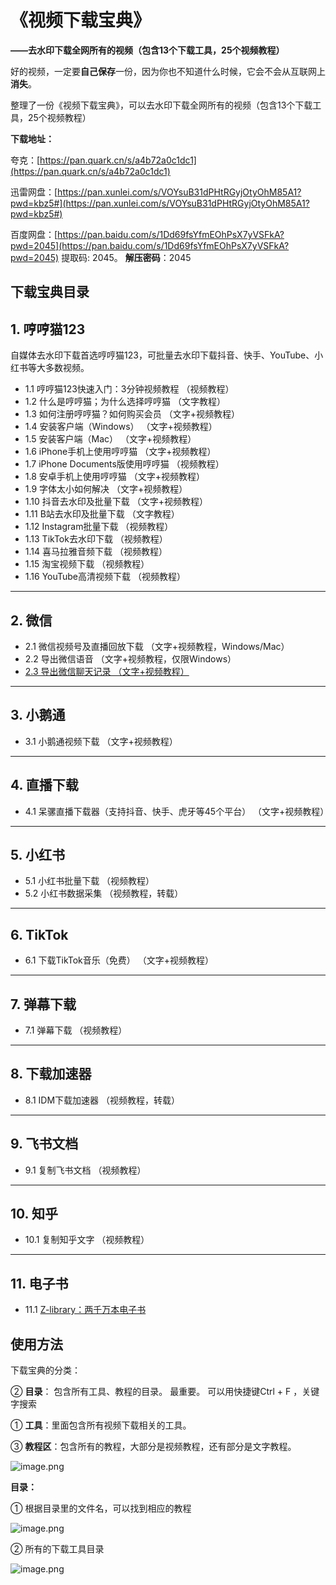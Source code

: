 # 《视频下载宝典》

**——去水印下载全网所有的视频（包含13个下载工具，25个视频教程）**



好的视频，一定要**自己保存**一份，因为你也不知道什么时候，它会不会从互联网上**消失**。 

整理了一份《视频下载宝典》，可以去水印下载全网所有的视频（包含13个下载工具，25个视频教程）

**下载地址：**


夸克：[https://pan.quark.cn/s/a4b72a0c1dc1](https://pan.quark.cn/s/a4b72a0c1dc1)

迅雷网盘：[https://pan.xunlei.com/s/VOYsuB31dPHtRGyjOtyOhM85A1?pwd=kbz5#](https://pan.xunlei.com/s/VOYsuB31dPHtRGyjOtyOhM85A1?pwd=kbz5#)

百度网盘：[https://pan.baidu.com/s/1Dd69fsYfmEOhPsX7yVSFkA?pwd=2045](https://pan.baidu.com/s/1Dd69fsYfmEOhPsX7yVSFkA?pwd=2045) 提取码: 2045。   **解压密码**：2045



## 下载宝典目录

## 1. 哼哼猫123
自媒体去水印下载首选哼哼猫123，可批量去水印下载抖音、快手、YouTube、小红书等大多数视频。

- 1.1 哼哼猫123快速入门：3分钟视频教程 （视频教程）
- 1.2 什么是哼哼猫；为什么选择哼哼猫 （文字教程）
- 1.3 如何注册哼哼猫？如何购买会员 （文字+视频教程）
- 1.4 安装客户端（Windows） （文字+视频教程）
- 1.5 安装客户端（Mac） （文字+视频教程）
- 1.6 iPhone手机上使用哼哼猫 （文字+视频教程）
- 1.7 iPhone Documents版使用哼哼猫 （视频教程）
- 1.8 安卓手机上使用哼哼猫 （文字+视频教程）
- 1.9 字体太小如何解决 （文字+视频教程）
- 1.10 抖音去水印及批量下载 （文字+视频教程）
- 1.11 B站去水印及批量下载 （文字教程）
- 1.12 Instagram批量下载 （视频教程）
- 1.13 TikTok去水印下载 （视频教程）
- 1.14 喜马拉雅音频下载 （视频教程）
- 1.15 淘宝视频下载 （视频教程）
- 1.16 YouTube高清视频下载 （视频教程）

---

## 2. 微信

- 2.1 微信视频号及直播回放下载 （文字+视频教程，Windows/Mac）
- 2.2 导出微信语音 （文字+视频教程，仅限Windows）
- [2.3 导出微信聊天记录 （文字+视频教程）](articles/2.3.如何导出微信聊天记录.md)

---

## 3. 小鹅通

- 3.1 小鹅通视频下载 （文字+视频教程）

---

## 4. 直播下载

- 4.1 呆骡直播下载器（支持抖音、快手、虎牙等45个平台） （文字+视频教程）

---

## 5. 小红书

- 5.1 小红书批量下载 （视频教程）
- 5.2 小红书数据采集 （视频教程，转载）

---

## 6. TikTok

- 6.1 下载TikTok音乐（免费） （文字+视频教程）

---

## 7. 弹幕下载

- 7.1 弹幕下载 （视频教程）

---

## 8. 下载加速器

- 8.1 IDM下载加速器 （视频教程，转载）

---

## 9. 飞书文档

- 9.1 复制飞书文档 （视频教程）

---

## 10. 知乎

- 10.1 复制知乎文字 （视频教程）

---

## 11. 电子书

- 11.1 [Z-library：两千万本电子书](https://tsg.rymdh.com/)



## 使用方法

下载宝典的分类：

② **目录**： 包含所有工具、教程的目录。 最重要。  可以用快捷键Ctrl + F ，关键字搜索

① **工具**：里面包含所有视频下载相关的工具。 

③ **教程区**：包含所有的教程，大部分是视频教程，还有部分是文字教程。 

![image.png](https://mdnice007.oss-cn-beijing.aliyuncs.com/obsidian/202508301052136.png)


**目录：**

① 根据目录里的文件名，可以找到相应的教程

![image.png](https://mdnice007.oss-cn-beijing.aliyuncs.com/obsidian/202508301124182.png)

② 所有的下载工具目录

![image.png](https://mdnice007.oss-cn-beijing.aliyuncs.com/obsidian/202508301125276.png)

## 